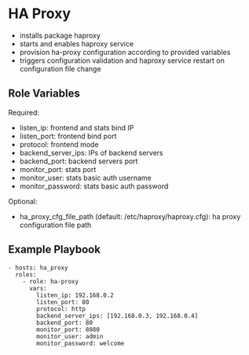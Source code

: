HA Proxy
=========

* installs package haproxy
* starts and enables haproxy service
* provision ha-proxy configuration according to provided variables
* triggers configuration validation and haproxy service restart on configuration file change

Role Variables
--------------

Required:
  * listen_ip: frontend and stats bind IP
  * listen_port: frontend bind port
  * protocol: frontend mode
  * backend_server_ips: IPs of backend servers
  * backend_port: backend servers port
  * monitor_port: stats port
  * monitor_user: stats basic auth username
  * monitor_password: stats basic auth password

Optional:
  * ha_proxy_cfg_file_path (default: /etc/haproxy/haproxy.cfg): ha proxy configuration file path

Example Playbook
----------------
```
- hosts: ha_proxy
  roles:
    - role: ha-proxy
      vars:
        listen_ip: 192.168.0.2
        listen_port: 80
        protocol: http
        backend_server_ips: [192.168.0.3, 192.168.0.4]
        backend_port: 80
        monitor_port: 8080
        monitor_user: admin
        monitor_password: welcome
```
